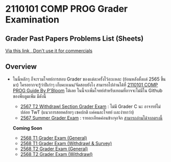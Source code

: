 # 2110101 COMP PROG Grader Examination

## Grader **Past Papers** Problems List (Sheets)
[Via this link , Don't use it for commercials](https://docs.google.com/spreadsheets/d/1Lnr0fJUAuTAKb0WXEis1gX0B1XdrFbnvktUbIbZEKAQ/edit?gid=663663241#gid=663663241)

## Overview
- ในนี้หลักๆ ก็จะรวมโจทย์การสอบ Grader ของเเต่ละครั้งไว้อะเเหละ (ย้อนหลังตั้งเเต่ 2565 ขึ้นมา) ใครอยากจะรู้ว่าปีเก่าๆ เก็บคะเเนน/จัดสอบยังไง สามารถไปอ่านได้ที่ [2110101 COMP PROG Guide By P'Bloom]() ได้เลย ในนี้จะเพิ่มโจทย์สำหรับเทอมที่อาจจะไม่มีใน Github ของพี่บลูมเพิ่ม มีดังนี้
  - [2567 T2 Withdrawl Section Grader Exam]() : ไม่มี Grader C นะ อาจารย์ไม่ปล่อย TwT (แนวการสอยคล้ายๆ เซคปกติ เเค่คนละโจทย์ เเละง่ายกว่า)
  - [2567 Summer Grader Exam]() : รายละเอียดค่อนข้างจุกจิก [สามารถอ่านได้จากตรงนี้](https://github.com/NuBFightForMyDream/2110101-Computer-Programming/blob/main/101_Past%20Papers/2024%20Summer%20(108)%20Grader%20Exam/README.md)
 
  **Coming Soon**
  - [2568 T1 Grader Exam (General)]()
  - [2568 T1 Grader Exam (Withdrawl & Survey)]()
  - [2568 T2 Grader Exam (General)]()
  - [2568 T2 Grader Exam (Withdrawl)]()

 
